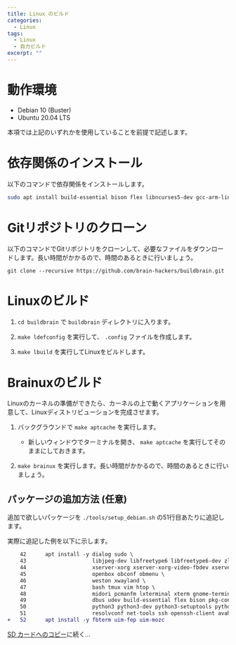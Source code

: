 ```yaml
---
title: Linux のビルド 
categories:
  - Linux
tags:
  - Linux
  - 自力ビルド
excerpt: ""
---
```



# 動作環境
- Debian 10 (Buster)
- Ubuntu 20.04 LTS

本項では上記のいずれかを使用していることを前提で記述します。


# 依存関係のインストール
以下のコマンドで依存関係をインストールします。

```sh
sudo apt install build-essential bison flex libncurses5-dev gcc-arm-linux-gnueabi debootstrap qemu-user-static
```


# Gitリポジトリのクローン
以下のコマンドでGitリポジトリをクローンして、必要なファイルをダウンロードします。長い時間がかかるので、時間のあるときに行いましょう。

```
git clone --recursive https://github.com/brain-hackers/buildbrain.git
```


# Linuxのビルド
1. `cd buildbrain` で `buildbrain` ディレクトリに入ります。

2. `make ldefconfig` を実行して、 `.config` ファイルを作成します。

3. `make lbuild` を実行してLinuxをビルドします。


# Brainuxのビルド
Linuxのカーネルの準備ができたら、カーネルの上で動くアプリケーションを用意して、Linuxディストリビューションを完成させます。

1. バックグラウンドで `make aptcache` を実行します。

   - 新しいウィンドウでターミナルを開き、 `make aptcache` を実行してそのままにしておきます。

2. `make brainux` を実行します。長い時間がかかるので、時間のあるときに行いましょう。


## パッケージの追加方法 (任意)
追加で欲しいパッケージを `./tools/setup_debian.sh` の51行目あたりに追記します。

実際に追記した例を以下に示します。

```diff
    42	    apt install -y dialog sudo \
    43	                   libjpeg-dev libfreetype6 libfreetype6-dev zlib1g-dev \
    44	                   xserver-xorg xserver-xorg-video-fbdev xserver-xorg-dev xorg-dev x11-apps \
    45	                   openbox obconf obmenu \
    46	                   weston xwayland \
    47	                   bash tmux vim htop \
    48	                   midori pcmanfm lxterminal xterm gnome-terminal fonts-noto-cjk \
    49	                   dbus udev build-essential flex bison pkg-config autotools-dev libtool autoconf automake \
    50	                   python3 python3-dev python3-setuptools python3-wheel python3-pip python3-smbus \
    51	                   resolvconf net-tools ssh openssh-client avahi-daemon
+   52      apt install -y fbterm uim-fep uim-mozc
```

[SD カードへのコピー](/linux/linux-copy-sd-card/)に続く…
